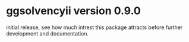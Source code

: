 # ggsolvencyii version 0.9.0

initial release, see how much intrest this package attracts before further development and documentation.


